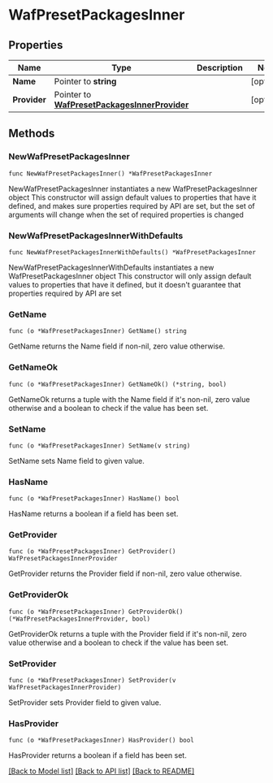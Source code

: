 # WafPresetPackagesInner

## Properties

Name | Type | Description | Notes
------------ | ------------- | ------------- | -------------
**Name** | Pointer to **string** |  | [optional] 
**Provider** | Pointer to [**WafPresetPackagesInnerProvider**](WafPresetPackagesInnerProvider.md) |  | [optional] 

## Methods

### NewWafPresetPackagesInner

`func NewWafPresetPackagesInner() *WafPresetPackagesInner`

NewWafPresetPackagesInner instantiates a new WafPresetPackagesInner object
This constructor will assign default values to properties that have it defined,
and makes sure properties required by API are set, but the set of arguments
will change when the set of required properties is changed

### NewWafPresetPackagesInnerWithDefaults

`func NewWafPresetPackagesInnerWithDefaults() *WafPresetPackagesInner`

NewWafPresetPackagesInnerWithDefaults instantiates a new WafPresetPackagesInner object
This constructor will only assign default values to properties that have it defined,
but it doesn't guarantee that properties required by API are set

### GetName

`func (o *WafPresetPackagesInner) GetName() string`

GetName returns the Name field if non-nil, zero value otherwise.

### GetNameOk

`func (o *WafPresetPackagesInner) GetNameOk() (*string, bool)`

GetNameOk returns a tuple with the Name field if it's non-nil, zero value otherwise
and a boolean to check if the value has been set.

### SetName

`func (o *WafPresetPackagesInner) SetName(v string)`

SetName sets Name field to given value.

### HasName

`func (o *WafPresetPackagesInner) HasName() bool`

HasName returns a boolean if a field has been set.

### GetProvider

`func (o *WafPresetPackagesInner) GetProvider() WafPresetPackagesInnerProvider`

GetProvider returns the Provider field if non-nil, zero value otherwise.

### GetProviderOk

`func (o *WafPresetPackagesInner) GetProviderOk() (*WafPresetPackagesInnerProvider, bool)`

GetProviderOk returns a tuple with the Provider field if it's non-nil, zero value otherwise
and a boolean to check if the value has been set.

### SetProvider

`func (o *WafPresetPackagesInner) SetProvider(v WafPresetPackagesInnerProvider)`

SetProvider sets Provider field to given value.

### HasProvider

`func (o *WafPresetPackagesInner) HasProvider() bool`

HasProvider returns a boolean if a field has been set.


[[Back to Model list]](HOW-TO.md#documentation-for-models) [[Back to API list]](HOW-TO.md#documentation-for-api-endpoints) [[Back to README]](HOW-TO.md)


